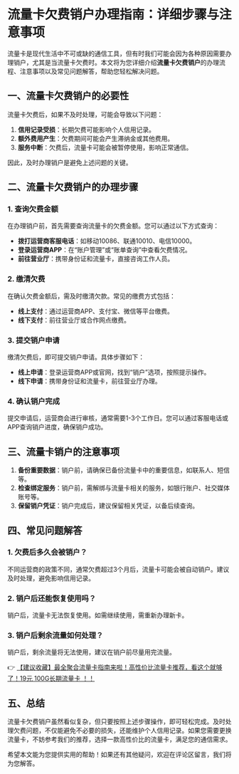 # 流量卡欠费销户办理指南：详细步骤与注意事项

流量卡是现代生活中不可或缺的通信工具，但有时我们可能会因为各种原因需要办理销户，尤其是当流量卡欠费时。本文将为您详细介绍**流量卡欠费销户**的办理流程、注意事项以及常见问题解答，帮助您轻松解决问题。

## 一、流量卡欠费销户的必要性

流量卡欠费后，如果不及时处理，可能会导致以下问题：  
1. **信用记录受损**：长期欠费可能影响个人信用记录。  
2. **额外费用产生**：欠费期间可能会产生滞纳金或其他费用。  
3. **服务中断**：欠费后，流量卡可能会被暂停使用，影响正常通信。  

因此，及时办理销户是避免上述问题的关键。

## 二、流量卡欠费销户的办理步骤

### 1. 查询欠费金额
在办理销户前，首先需要查询流量卡的欠费金额。您可以通过以下方式查询：  
- **拨打运营商客服电话**：如移动10086、联通10010、电信10000。  
- **登录运营商APP**：在“账户管理”或“账单查询”中查看欠费情况。  
- **前往营业厅**：携带身份证和流量卡，直接咨询工作人员。  

### 2. 缴清欠费
在确认欠费金额后，需及时缴清欠款。常见的缴费方式包括：  
- **线上支付**：通过运营商APP、支付宝、微信等平台缴费。  
- **线下支付**：前往营业厅或合作网点缴费。  

### 3. 提交销户申请
缴清欠费后，即可提交销户申请。具体步骤如下：  
- **线上申请**：登录运营商APP或官网，找到“销户”选项，按照提示操作。  
- **线下申请**：携带身份证和流量卡，前往营业厅办理。  

### 4. 确认销户完成
提交申请后，运营商会进行审核，通常需要1-3个工作日。您可以通过客服电话或APP查询销户进度，确保销户成功。

## 三、流量卡销户的注意事项

1. **备份重要数据**：销户前，请确保已备份流量卡中的重要信息，如联系人、短信等。  
2. **检查绑定服务**：销户前，需解绑与流量卡相关的服务，如银行账户、社交媒体账号等。  
3. **保留销户凭证**：销户完成后，建议保留相关凭证，以备后续查询。  

## 四、常见问题解答

### 1. 欠费后多久会被销户？
不同运营商的政策不同，通常欠费超过3个月后，流量卡可能会被自动销户。建议及时处理，避免影响信用记录。

### 2. 销户后还能恢复使用吗？
销户后，流量卡无法恢复使用。如需继续使用，需重新办理新卡。

### 3. 销户后剩余流量如何处理？
销户后，剩余流量将无法使用，建议在销户前尽量用完流量。

👉 [【建议收藏】最全聚合流量卡指南来啦！高性价比流量卡推荐，看这个就够了！19元 100G长期流量卡 ！！](https://bit.ly/Liuliangka)

## 五、总结

流量卡欠费销户虽然看似复杂，但只要按照上述步骤操作，即可轻松完成。及时处理欠费问题，不仅能避免不必要的损失，还能维护个人信用记录。如果您需要更换流量卡，不妨参考我们的推荐，选择一款高性价比的流量卡，满足您的通信需求。

希望本文能为您提供实用的帮助！如果还有其他疑问，欢迎在评论区留言，我们将为您解答。